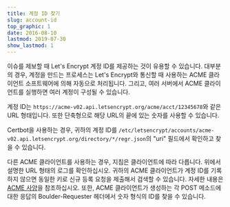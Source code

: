 ```yaml
---
title: 계정 ID 찾기
slug: account-id
top_graphic: 1
date: 2016-08-10
lastmod: 2019-07-30
show_lastmod: 1
---
```



이슈를 제보할 때 Let's Encrypt 계정 ID를 제공하는 것이 유용할 수 있습니다. 대부분의 경우, 계정을 만드는 프로세스는 Let's Encrypt와 통신할 때 사용하는 ACME 클라이언트 소프트웨어에 의해 자동으로 처리됩니다. 그리고, 여러 서버에서 ACME 클라이언트를 실행하면 여러 계정이 구성될 수 있습니다.

계정 ID는 `https://acme-v02.api.letsencrypt.org/acme/acct/12345678`와 같은 URL 형태입니다. 또한 단축형으로 해당 URL의 끝에 있는 숫자를 사용할 수 있습니다.

Certbot을 사용하는 경우, 귀하의 계정 ID를 `/etc/letsencrypt/accounts/acme-v02.api.letsencrypt.org/directory/*/regr.json`의 "uri" 필드에서 확인하고 찾을 수 있습니다.

다른 ACME 클라이언트를 사용하는 경우, 지침은 클라이언트에 따라 다릅니다. 위에서 설명한 URL 형태의 로그를 확인하십시오. 귀하의 ACME 클라이언트가 계정 ID를 기록하지 않으면 동일한 키로 신규 등록 요청을 제출해서 검색할 수 있습니다. 자세한 내용은 [ACME 사양](https://tools.ietf.org/html/rfc8555#section-7.3)을 참조하십시오. 또한, ACME 클라이언트가 생성하는 각 POST 메소드에 대한 응답의 Boulder-Requester 헤더에서 숫자 형식의 ID를 찾을 수 있습니다.

